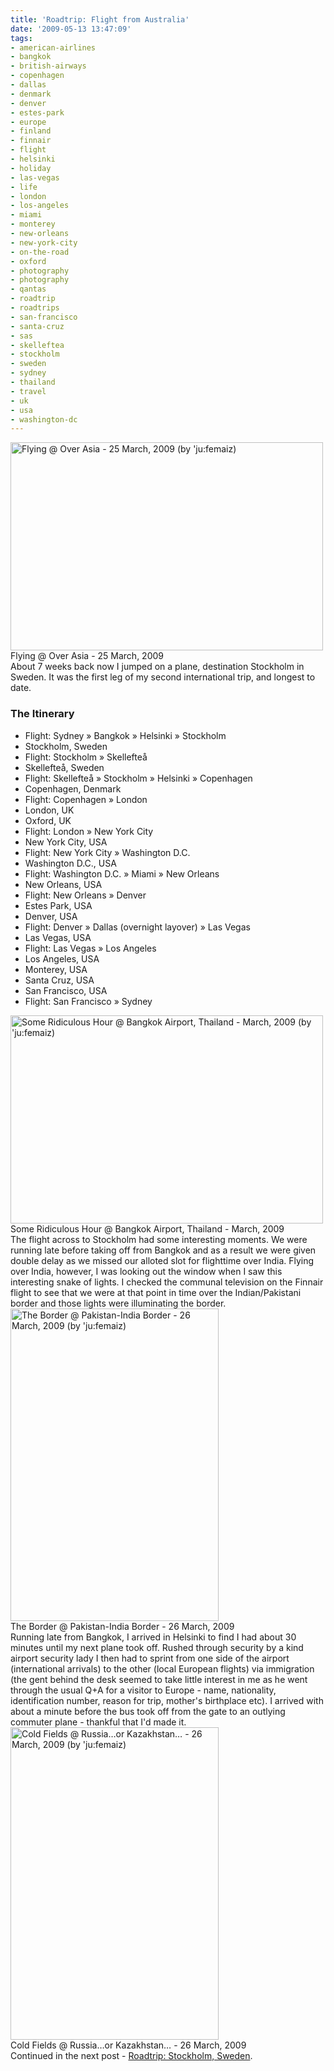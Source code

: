 ```yaml
---
title: 'Roadtrip: Flight from Australia'
date: '2009-05-13 13:47:09'
tags:
- american-airlines
- bangkok
- british-airways
- copenhagen
- dallas
- denmark
- denver
- estes-park
- europe
- finland
- finnair
- flight
- helsinki
- holiday
- las-vegas
- life
- london
- los-angeles
- miami
- monterey
- new-orleans
- new-york-city
- on-the-road
- oxford
- photography
- photography
- qantas
- roadtrip
- roadtrips
- san-francisco
- santa-cruz
- sas
- skelleftea
- stockholm
- sweden
- sydney
- thailand
- travel
- uk
- usa
- washington-dc
---
```


<div class="image"><a href="http://www.flickr.com/photos/jufemaiz/3397388195/" title="Flying @ Over Asia - 25 March, 2009 (by 'ju:femaiz)"><img src="http://farm4.static.flickr.com/3588/3397388195_b111f5de6a.jpg" title="Flying @ Over Asia - 25 March, 2009 (by 'ju:femaiz)" alt="Flying @ Over Asia - 25 March, 2009 (by 'ju:femaiz)" width="500" height="333" /></a></div>
<div class="caption">Flying @ Over Asia - 25 March, 2009</div>
About 7 weeks back now I jumped on a plane, destination Stockholm in Sweden. It was the first leg of my second international trip, and longest to date.
<!--more-->
<h3>The Itinerary</h3>
<ul>
	<li>Flight: Sydney &raquo; Bangkok &raquo; Helsinki &raquo; Stockholm</li>
	<li>Stockholm, Sweden</li>
	<li>Flight: Stockholm &raquo; Skellefteå</li>
	<li>Skellefteå, Sweden</li>
	<li>Flight: Skellefteå &raquo; Stockholm &raquo; Helsinki &raquo; Copenhagen</li>
	<li>Copenhagen, Denmark</li>
	<li>Flight: Copenhagen &raquo; London</li>
	<li>London, UK</li>
	<li>Oxford, UK</li>
	<li>Flight: London &raquo; New York City</li>
	<li>New York City, USA</li>
	<li>Flight: New York City &raquo; Washington D.C.</li>
	<li>Washington D.C., USA</li>
	<li>Flight: Washington D.C. &raquo; Miami &raquo; New Orleans</li>
	<li>New Orleans, USA</li>
	<li>Flight: New Orleans &raquo; Denver</li>
	<li>Estes Park, USA</li>
	<li>Denver, USA</li>
	<li>Flight: Denver &raquo; Dallas (overnight layover) &raquo; Las Vegas</li>
	<li>Las Vegas, USA</li>
	<li>Flight: Las Vegas &raquo; Los Angeles</li>
	<li>Los Angeles, USA</li>
	<li>Monterey, USA</li>
	<li>Santa Cruz, USA</li>
	<li>San Francisco, USA</li>
	<li>Flight: San Francisco &raquo; Sydney</li>
</ul>
<div class="image"><a href="http://www.flickr.com/photos/jufemaiz/3447554249/" title="Some Ridiculous Hour @ Bangkok Airport, Thailand - March, 2009 (by 'ju:femaiz)"><img src="http://farm4.static.flickr.com/3313/3447554249_cf47a28375.jpg" title="Some Ridiculous Hour @ Bangkok Airport, Thailand - March, 2009 (by 'ju:femaiz)" alt="Some Ridiculous Hour @ Bangkok Airport, Thailand - March, 2009 (by 'ju:femaiz)" width="500" height="333" /></a></div>
<div class="caption">Some Ridiculous Hour @ Bangkok Airport, Thailand - March, 2009</div>
The flight across to Stockholm had some interesting moments. We were running late before taking off from Bangkok and as a result we were given double delay as we missed our alloted slot for flighttime over India. Flying over India, however, I was looking out the window when I saw this interesting snake of lights. I checked the communal television on the Finnair flight to see that we were at that point in time over the Indian/Pakistani border and those lights were illuminating the border.
<div class="image"><a href="http://www.flickr.com/photos/jufemaiz/3401309195/" title="The Border @ Pakistan-India Border - 26 March, 2009 (by 'ju:femaiz)"><img src="http://farm4.static.flickr.com/3421/3401309195_dbf6c7b688.jpg" title="The Border @ Pakistan-India Border - 26 March, 2009 (by 'ju:femaiz)" alt="The Border @ Pakistan-India Border - 26 March, 2009 (by 'ju:femaiz)" width="333" height="500" /></a></div>
<div class="caption">The Border @ Pakistan-India Border - 26 March, 2009</div>
Running late from Bangkok, I arrived in Helsinki to find I had about 30 minutes until my next plane took off. Rushed through security by a kind airport security lady I then had to sprint from one side of the airport (international arrivals) to the other (local European flights) via immigration (the gent behind the desk seemed to take little interest in me as he went through the usual Q+A for a visitor to Europe - name, nationality, identification number, reason for trip, mother's birthplace etc). I arrived with about a minute before the bus took off from the gate to an outlying commuter plane - thankful that I'd made it.
<div class="image"><a href="http://www.flickr.com/photos/jufemaiz/3402121080/" title="Cold Fields @ Russia…or Kazakhstan… - 26 March, 2009 (by 'ju:femaiz)"><img src="http://farm4.static.flickr.com/3556/3402121080_c39c1b7a74.jpg" title="Cold Fields @ Russia…or Kazakhstan… - 26 March, 2009 (by 'ju:femaiz)" alt="Cold Fields @ Russia…or Kazakhstan… - 26 March, 2009 (by 'ju:femaiz)" width="333" height="500" /></a></div>
<div class="caption">Cold Fields @ Russia…or Kazakhstan… - 26 March, 2009</div>
Continued in the next post - <a href="http://euphemize.net/blog/archives/2009/05/16/roadtrip-stockholm-swedenroadtrip-stockholm-sweden/">Roadtrip: Stockholm, Sweden</a>.

